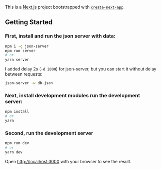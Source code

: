 This is a [Next.js](https://nextjs.org/) project bootstrapped with [`create-next-app`](https://github.com/vercel/next.js/tree/canary/packages/create-next-app).

## Getting Started

### First, install and run the json server with data:

```bash
npm i -g json-server
npm run server
# or
yarn server
```

I added delay 2s (`-d 2000`) for json-server, but you can start it without delay between requests:

```bash
json-server -w db.json
```

### Next, install development modules run the development server:

```bash
npm install
# or
yarn
```

### Second, run the development server

```bash
npm run dev
# or
yarn dev
```

Open [http://localhost:3000](http://localhost:3000) with your browser to see the result.
